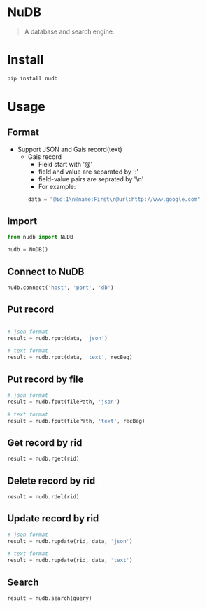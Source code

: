 # NuDB
> A database and search engine.

# Install
```bash
pip install nudb
```

# Usage

## Format
+ Support JSON and Gais record(text)
	+ Gais record
		+ Field start with '@'
		+ field and value are separated by ':'
		+ field-value pairs are seprated by '\n'
		+ For example:
		```python
		data = "@id:1\n@name:First\n@url:http://www.google.com"
		```

## Import
```python
from nudb import NuDB

nudb = NuDB()
```

## Connect to NuDB
```python
nudb.connect('host', 'port', 'db')
```

## Put record
```python

# json format
result = nudb.rput(data, 'json')

# text format
result = nudb.rput(data, 'text', recBeg)

```

## Put record by file
```python
# json format
result = nudb.fput(filePath, 'json')

# text format
result = nudb.fput(filePath, 'text', recBeg)

```

## Get record by rid
```python
result = nudb.rget(rid)
```

## Delete record by rid
```python
result = nudb.rdel(rid)
```

## Update record by rid
```python
# json format
result = nudb.rupdate(rid, data, 'json')

# text format
result = nudb.rupdate(rid, data, 'text')
```

## Search
```python
result = nudb.search(query)
```
